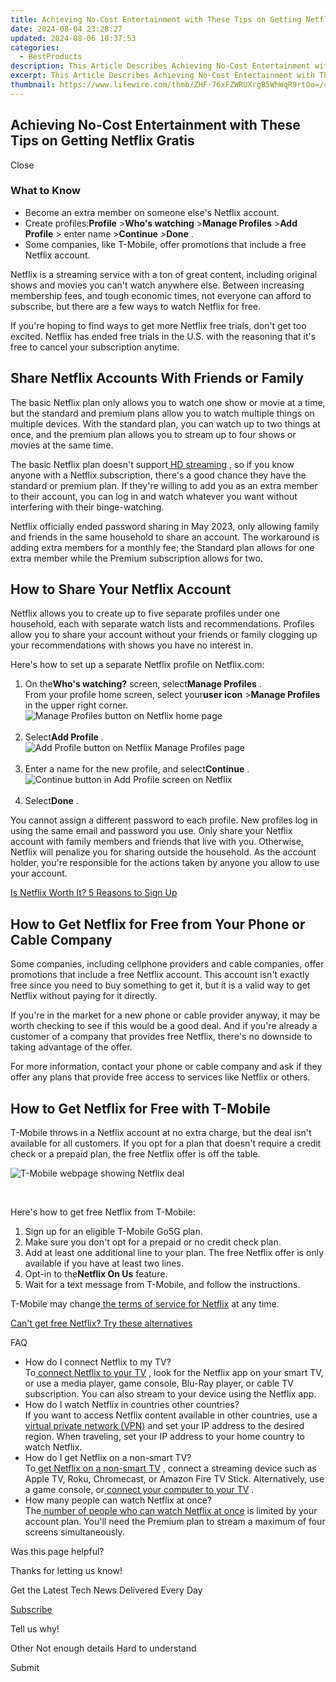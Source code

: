 ```yaml
---
title: Achieving No-Cost Entertainment with These Tips on Getting Netflix Gratis
date: 2024-08-04 23:28:27
updated: 2024-08-06 10:37:53
categories:
  - BestProducts
description: This Article Describes Achieving No-Cost Entertainment with These Tips on Getting Netflix Gratis
excerpt: This Article Describes Achieving No-Cost Entertainment with These Tips on Getting Netflix Gratis
thumbnail: https://www.lifewire.com/thmb/ZHF-76xFZWRUXrgB5WhWqR9rtOo=/400x300/filters:no_upscale():max_bytes(150000):strip_icc():format(webp)/ScreenShot2019-01-10at12.06.32PM-5c37b417c9e77c0001038937.jpg
---
```


## Achieving No-Cost Entertainment with These Tips on Getting Netflix Gratis

Close 

###  What to Know

* Become an extra member on someone else's Netflix account.
* Create profiles:**Profile** \>**Who's watching** \>**Manage Profiles** \>**Add** **Profile** \> enter name >**Continue** \>**Done** .
* Some companies, like T-Mobile, offer promotions that include a free Netflix account.

 Netflix is a streaming service with a ton of great content, including original shows and movies you can't watch anywhere else. Between increasing membership fees, and tough economic times, not everyone can afford to subscribe, but there are a few ways to watch Netflix for free.

 If you're hoping to find ways to get more Netflix free trials, don't get too excited. Netflix has ended free trials in the U.S. with the reasoning that it's free to cancel your subscription anytime.

##  Share Netflix Accounts With Friends or Family 

 The basic Netflix plan only allows you to watch one show or movie at a time, but the standard and premium plans allow you to watch multiple things on multiple devices. With the standard plan, you can watch up to two things at once, and the premium plan allows you to stream up to four shows or movies at the same time.

 The basic Netflix plan doesn't support[ HD streaming](https://www.lifewire.com/how-to-stream-netflix-in-4k-1847830) , so if you know anyone with a Netflix subscription, there's a good chance they have the standard or premium plan. If they're willing to add you as an extra member to their account, you can log in and watch whatever you want without interfering with their binge-watching.

 Netflix officially ended password sharing in May 2023, only allowing family and friends in the same household to share an account. The workaround is adding extra members for a monthly fee; the Standard plan allows for one extra member while the Premium subscription allows for two.

##  How to Share Your Netflix Account 

 Netflix allows you to create up to five separate profiles under one household, each with separate watch lists and recommendations. Profiles allow you to share your account without your friends or family clogging up your recommendations with shows you have no interest in.

 Here's how to set up a separate Netflix profile on Netflix.com:

1. On the**Who's watching?** screen, select**Manage Profiles** .  
 From your profile home screen, select your**user icon** \>**Manage Profiles** in the upper right corner.  
![Manage Profiles button on Netflix home page](https://www.lifewire.com/thmb/w0BHPjVo7iJQMp0IkLHzx7HK25c=/1500x0/filters:no_upscale():max_bytes(150000):strip_icc():format(webp)/001_how-to-get-netflix-for-free-4173976-5c37aab946e0fb00017e263f.jpg)  
​
2. Select**Add Profile** .  
![Add Profile button on Netflix Manage Profiles page](https://www.lifewire.com/thmb/sHoLjTAfrZ--mROofQR511Z1epY=/1500x0/filters:no_upscale():max_bytes(150000):strip_icc():format(webp)/002_how-to-get-netflix-for-free-4173976-5c37ab0c46e0fb0001216785.jpg)  
​
3. Enter a name for the new profile, and select**Continue** .  
![Continue button in Add Profile screen on Netflix](https://www.lifewire.com/thmb/v0S5D2vKyfQGFr-7TdKmpbfeqAY=/1500x0/filters:no_upscale():max_bytes(150000):strip_icc():format(webp)/003_how-to-get-netflix-for-free-4173976-5c37ab5bc9e77c0001c4430c.jpg)  
​
4. Select**Done** .

 You cannot assign a different password to each profile. New profiles log in using the same email and password you use. Only share your Netflix account with family members and friends that live with you. Otherwise, Netflix will penalize you for sharing outside the household. As the account holder, you're responsible for the actions taken by anyone you allow to use your account.

[  Is Netflix Worth It? 5 Reasons to Sign Up ](https://www.lifewire.com/is-netflix-worth-it-8630784) 

##  How to Get Netflix for Free from Your Phone or Cable Company 

 Some companies, including cellphone providers and cable companies, offer promotions that include a free Netflix account. This account isn't exactly free since you need to buy something to get it, but it is a valid way to get Netflix without paying for it directly.

 If you're in the market for a new phone or cable provider anyway, it may be worth checking to see if this would be a good deal. And if you're already a customer of a company that provides free Netflix, there's no downside to taking advantage of the offer.

 For more information, contact your phone or cable company and ask if they offer any plans that provide free access to services like Netflix or others.

##  How to Get Netflix for Free with T-Mobile 

 T-Mobile throws in a Netflix account at no extra charge, but the deal isn't available for all customers. If you opt for a plan that doesn't require a credit check or a prepaid plan, the free Netflix offer is off the table.

![T-Mobile webpage showing Netflix deal](https://www.lifewire.com/thmb/2tTer4JRb9eaek_2BPN6rFunbKs=/1500x0/filters:no_upscale():max_bytes(150000):strip_icc():format(webp)/ScreenShot2019-01-10at12.06.32PM-5c37b417c9e77c0001038937.jpg) 

​ 

 Here's how to get free Netflix from T-Mobile:

1. Sign up for an eligible T-Mobile Go5G plan.
2. Make sure you don't opt for a prepaid or no credit check plan.
3. Add at least one additional line to your plan. The free Netflix offer is only available if you have at least two lines.
4. Opt-in to the**Netflix On Us** feature.
5. Wait for a text message from T-Mobile, and follow the instructions.

 T-Mobile may change[ the terms of service for Netflix](https://support.t-mobile.com/docs/DOC-36253) at any time.

[  Can't get free Netflix? Try these alternatives ](https://www.lifewire.com/the-10-best-free-netflix-alternatives-4802241) 

 FAQ

* How do I connect Netflix to my TV?  
 To[ connect Netflix to your TV](https://www.lifewire.com/how-to-connect-netflix-to-tv-4176277) , look for the Netflix app on your smart TV, or use a media player, game console, Blu-Ray player, or cable TV subscription. You can also stream to your device using the Netflix app.
* How do I watch Netflix in countries other countries?  
 If you want to access Netflix content available in other countries, use a[ virtual private network (VPN)](https://www.lifewire.com/what-is-a-vpn-5189778) and set your IP address to the desired region. When traveling, set your IP address to your home country to watch Netflix.
* How do I get Netflix on a non-smart TV?  
 To[ get Netflix on a non-smart TV](https://www.lifewire.com/get-netflix-on-non-smart-tv-4171265) , connect a streaming device such as Apple TV, Roku, Chromecast, or Amazon Fire TV Stick. Alternatively, use a game console, or[ connect your computer to your TV](https://www.lifewire.com/connecting-a-computer-to-tv-817478) .
* How many people can watch Netflix at once?  
 The[ number of people who can watch Netflix at once](https://www.lifewire.com/how-many-people-can-watch-netflix-at-once-5192108) is limited by your account plan. You'll need the Premium plan to stream a maximum of four screens simultaneously.

Was this page helpful?

Thanks for letting us know!

 Get the Latest Tech News Delivered Every Day

[ Subscribe ](https://www.lifewire.com/#) 

Tell us why!

 Other  Not enough details  Hard to understand 

 Submit 

<ins class="adsbygoogle"
     style="display:block"
     data-ad-format="autorelaxed"
     data-ad-client="ca-pub-7571918770474297"
     data-ad-slot="1223367746"></ins>



<ins class="adsbygoogle"
     style="display:block"
     data-ad-client="ca-pub-7571918770474297"
     data-ad-slot="8358498916"
     data-ad-format="auto"
     data-full-width-responsive="true"></ins>
